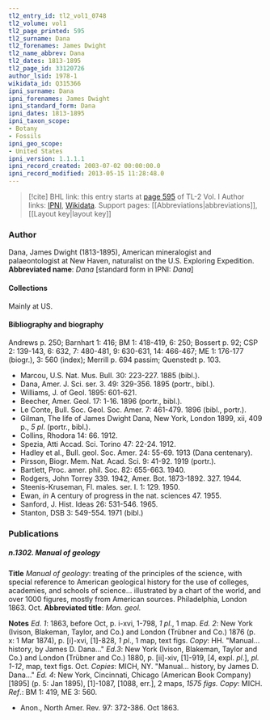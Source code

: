 ```yaml
---
tl2_entry_id: tl2_vol1_0748
tl2_volume: vol1
tl2_page_printed: 595
tl2_surname: Dana
tl2_forenames: James Dwight
tl2_name_abbrev: Dana
tl2_dates: 1813-1895
tl2_page_id: 33120726
author_lsid: 1978-1
wikidata_id: Q315366
ipni_surname: Dana
ipni_forenames: James Dwight
ipni_standard_form: Dana
ipni_dates: 1813-1895
ipni_taxon_scope: 
- Botany
- Fossils
ipni_geo_scope: 
- United States
ipni_version: 1.1.1.1
ipni_record_created: 2003-07-02 00:00:00.0
ipni_record_modified: 2013-05-15 11:28:48.0
---
```


> [!cite] BHL link: this entry starts at [page 595](https://www.biodiversitylibrary.org/page/33120726) of TL-2 Vol. I
> Author links: [IPNI](https://www.ipni.org/a/1978-1), [Wikidata](https://www.wikidata.org/wiki/Q315366). Support pages: [[Abbreviations|abbreviations]], [[Layout key|layout key]]

### Author

Dana, James Dwight (1813-1895), American mineralogist and palaeontologist at New Haven, naturalist on the U.S. Exploring Expedition. 
**Abbreviated name**: *Dana* \[standard form in IPNI: *Dana*\]

#### Collections

Mainly at US.

#### Bibliography and biography

Andrews p. 250; Barnhart 1: 416; BM 1: 418-419, 6: 250; Bossert p. 92; CSP 2: 139-143, 6: 632, 7: 480-481, 9: 630-631, 14: 466-467; ME 1: 176-177 (biogr.), 3: 560 (index); Merrill p. 694 passim; Quenstedt p. 103.
- Marcou, U.S. Nat. Mus. Bull. 30: 223-227. 1885 (bibl.).
- Dana, Amer. J. Sci. ser. 3. 49: 329-356. 1895 (portr., bibl.).
- Williams, J. of Geol. 1895: 601-621.
- Beecher, Amer. Geol. 17: 1-16. 1896 (portr., bibl.).
- Le Conte, Bull. Soc. Geol. Soc. Amer. 7: 461-479. 1896 (bibl., portr.).
- Gilman, The life of James Dwight Dana, New York, London 1899, xii, 409 p., *5 pl*. (portr., bibl.).
- Collins, Rhodora 14: 66. 1912.
- Spezia, Atti Accad. Sci. Torino 47: 22-24. 1912.
- Hadley et al., Bull. geol. Soc. Amer. 24: 55-69. 1913 (Dana centenary).
- Pirsson, Biogr. Mem. Nat. Acad. Sci. 9: 41-92. 1919 (portr.).
- Bartlett, Proc. amer. phil. Soc. 82: 655-663. 1940.
- Rodgers, John Torrey 339. 1942, Amer. Bot. 1873-1892. 327. 1944.
- Steenis-Kruseman, Fl. males. ser. I. 1: 129. 1950.
- Ewan, *in* A century of progress in the nat. sciences 47. 1955.
- Sanford, J. Hist. Ideas 26: 531-546. 1965.
- Stanton, DSB 3: 549-554. 1971 (bibl.)

### Publications

##### n.1302. Manual of geology

**Title**
*Manual of geology*: treating of the principles of the science, with special reference to American geological history for the use of colleges, academies, and schools of science... illustrated by a chart of the world, and over 1000 figures, mostly from American sources. Philadelphia, London 1863. Oct.
**Abbreviated title**: *Man. geol.*

**Notes**
*Ed. 1*: 1863, before Oct, p. i-xvi, 1-798, *1 pl*., 1 map.
*Ed. 2*: New York (Ivison, Blakeman, Taylor, and Co.) and London (Trübner and Co.) 1876 (p. x: 1 Mar 1874), p. \[i\]-xvi, \[1\]-828, *1 pl*., 1 map, text figs. *Copy*: HH. "Manual... history, by James D. Dana..."
*Ed.3*: New York (Ivison, Blakeman, Taylor and Co.) and London (Trübner and Co.) 1880, p. \[ii\]-xiv, \[1\]-919, \[4, expl. *pl*.\], *pl. 1-12*, map, text figs. Oct. *Copies*: MICH, NY.
"Manual... history, by James D. Dana..."
*Ed. 4*: New York, Cincinnati, Chicago (American Book Company) \[1895\] (p. 5: Jan 1895), \[1\]-1087, \[1088, err.\], 2 maps, *1575 figs.
Copy*: MICH.
*Ref*.: BM 1: 419, ME 3: 560.
- Anon., North Amer. Rev. 97: 372-386. Oct 1863.

